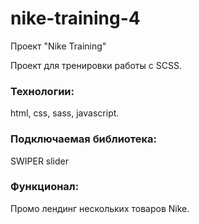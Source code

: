 # nike-training-4
Проект "Nike Training"

Проект для тренировки работы с SCSS.

### Технологии:
html, css, sass, javascript.

### Подключаемая библиотека:
SWIPER slider

### Функционал:
Промо лендинг нескольких товаров Nike.
